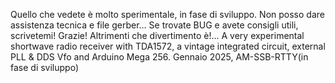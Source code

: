 Quello che vedete è molto sperimentale, in fase di sviluppo. Non posso dare assistenza tecnica e file gerber... Se trovate BUG e avete consigli utili, scrivetemi! Grazie!  Altrimenti che divertimento è!... A very experimental shortwave radio receiver with TDA1572, a vintage integrated circuit, external PLL & DDS Vfo and Arduino Mega 256. Gennaio 2025, AM-SSB-RTTY(in fase di sviluppo)
